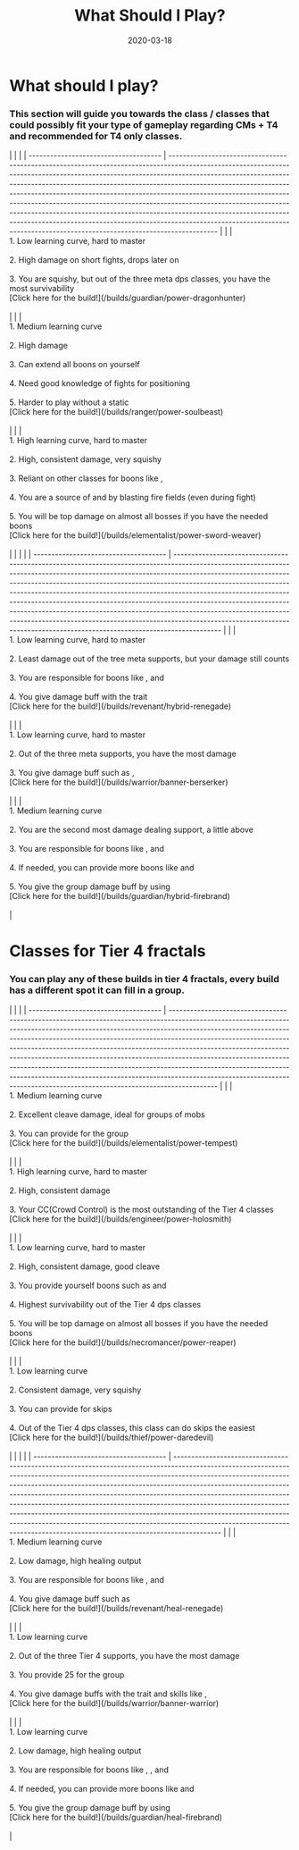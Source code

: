 ﻿---
title: 'What Should I Play?'
date: '2020-03-18'
image: './images/whatshouldiplaylogo.png'
description: 'If you do not know what class you want to play.'
---

# What should I play?
### This section will guide you towards the class / classes that could possibly fit your type of gameplay regarding CMs + T4 and **recommended for T4 only** classes.

<Divider text="Challenge mode and tier 4"/>

<Tabs outlined>
<Tab title="DPS roles">
| | |
| ------------------------------------- | ------------------------------------------------------------------------------------------------------------------------------------------------------------------------------------------------------------------------------------------------------------------------------------------------------------------------------------------------------------------------------------------------------------------------------------------------------------------------------------------------------------------------------------------------------------------------------------------------------------------------------------------------------------- |
| <Specialization name="Dragonhunter"/> | <br/>1. Low learning curve, hard to master<br/><br/>2. High damage on short fights, drops later on<br/><br/>3. You are squishy, but out of the three meta dps classes, you have the most survivability<br/>[Click here for the build!](/builds/guardian/power-dragonhunter)<br/><br/>   |
| <Specialization name="Soulbeast"/> | <br/>1. Medium learning curve<br/><br/>2. High damage<br/><br/>3. Can extend all boons on yourself<br/><br/>4. Need good knowledge of fights for positioning<br/><br/>5. Harder to play without a static<br/>[Click here for the build!](/builds/ranger/power-soulbeast)<br/><br/>  |
| <Specialization name="Weaver"/> | <br/>1. High learning curve, hard to master<br/><br/>2. High, consistent damage, very squishy<br/><br/>3. Reliant on other classes for boons like <Boon name="Alacrity"/>, <Boon name="Quickness"/><br/><br/>4. You are a source of <Boon name="Might"/> and <Boon name="Fury"/> by blasting fire fields (even during fight)<br/><br/>5. You will be top damage on almost all bosses if you have the needed boons<br/>[Click here for the build!](/builds/elementalist/power-sword-weaver)<br/><br/>   |
</Tab>
<Tab title="Support roles">
| | |
| ------------------------------------- | ------------------------------------------------------------------------------------------------------------------------------------------------------------------------------------------------------------------------------------------------------------------------------------------------------------------------------------------------------------------------------------------------------------------------------------------------------------------------------------------------------------------------------------------------------------------------------------------------------------------------------------------------------------- |
| <Specialization name="renegade"/> | <br/>1. Low learning curve, hard to master<br/><br/>2. Least damage out of the tree meta supports, but your damage still counts<br/><br/>3. You are responsible for boons like <Boon name="Alacrity"/>, <Boon name="Might"/> and <Boon name="Protection"/><br/><br/>4. You give damage buff with the trait <Trait id="1786"/><br/>[Click here for the build!](/builds/revenant/hybrid-renegade)<br/><br/>  |
| <Specialization name="berserker" text="Berserker"/> | <br/>1. Low learning curve, hard to master<br/><br/>2. Out of the three meta supports, you have the most damage<br/><br/>3. You give damage buff such as <Skill name="Banner of Strength"/>, <Skill name="Banner of Discipline"/><br/>[Click here for the build!](/builds/warrior/banner-berserker)<br/><br/>    |
| <Specialization name="firebrand"/> | <br/>1. Medium learning curve<br/><br/>2. You are the second most damage dealing support, a little above <Specialization name="Renegade"/><br/><br/>3. You are responsible for boons like <Boon name="quickness"/>, <Boon name="Aegis"/> and <Boon name="might"/><br/><br/>4. If needed, you can provide more boons like <Boon name="Resistance"/> and <Boon name="Stability"/><br/><br/>5. You give the group damage buff by using <Skill name="Bane Signet"/><br/>[Click here for the build!](/builds/guardian/hybrid-firebrand)<br/><br/> |
</Tab>
</Tabs>

# Classes for Tier 4 fractals
### You can play any of these builds in tier 4 fractals, every build has a different spot it can fill in a group.

<Divider text="Optional for tier 4"/>

<Tabs outlined>
<Tab title="DPS roles">
| | |
| ------------------------------------- | ------------------------------------------------------------------------------------------------------------------------------------------------------------------------------------------------------------------------------------------------------------------------------------------------------------------------------------------------------------------------------------------------------------------------------------------------------------------------------------------------------------------------------------------------------------------------------------------------------------------------------------------------------------- |
| <Specialization name="Tempest" text="Power Tempest"/> | <br/>1. Medium learning curve<br/><br/>2. Excellent cleave damage, ideal for groups of mobs<br/><br/>3. You can provide <Boon name="Might"/> for the group<br/>[Click here for the build!](/builds/elementalist/power-tempest)<br/><br/>   |
| <Specialization name="Holosmith" text="Power Holosmith"/> | <br/>1. High learning curve, hard to master<br/><br/>2. High, consistent damage<br/><br/>3. Your CC(Crowd Control) is the most outstanding of the Tier 4 classes<br/>[Click here for the build!](/builds/engineer/power-holosmith)<br/><br/>  |
| <Specialization name="Reaper" text="Power Reaper"/> | <br/>1. Low learning curve, hard to master<br/><br/>2. High, consistent damage, good cleave<br/><br/>3. You provide yourself boons such as <Boon name="quickness"/> and <Boon name="Might"/><br/><br/>4. Highest survivability out of the Tier 4 dps classes<br/><br/>5. You will be top damage on almost all bosses if you have the needed boons<br/>[Click here for the build!](/builds/necromancer/power-reaper)<br/><br/>   |
| <Specialization name="Daredevil" text="Power Daredevil"/> | <br/>1. Low learning curve<br/><br/>2. Consistent damage, very squishy<br/><br/>3. You can provide <Effect name="Stealth"/> for skips<br/><br/>4. Out of the Tier 4 dps classes, this class can do skips the easiest<br/>[Click here for the build!](/builds/thief/power-daredevil)<br/><br/>   |
</Tab>
<Tab title="Support roles">
| | |
| ------------------------------------- | ------------------------------------------------------------------------------------------------------------------------------------------------------------------------------------------------------------------------------------------------------------------------------------------------------------------------------------------------------------------------------------------------------------------------------------------------------------------------------------------------------------------------------------------------------------------------------------------------------------------------------------------------------------- |
| <Specialization name="renegade" text="Heal Renegade"/> | <br/>1. Medium learning curve<br/><br/>2. Low damage, high healing output<br/><br/>3. You are responsible for boons like <Boon name="Alacrity"/>, <Boon name="Might"/> and <Boon name="Protection"/><br/><br/>4. You give damage buff such as <Trait id="1786"/><br/>[Click here for the build!](/builds/revenant/heal-renegade)<br/><br/>  |
| <Specialization name="Warrior" text="Banner Warrior"/> | <br/>1. Low learning curve<br/><br/>2. Out of the three Tier 4 supports, you have the most damage<br/><br/>3. You provide 25 <Boon name="might"/> for the group<br/><br/>4. You give damage buffs with the trait <Trait name="Empower Allies"/> and skills like <Skill name="Banner of Strength"/>, <Skill name="Banner of Discipline"/><br/>[Click here for the build!](/builds/warrior/banner-warrior)<br/><br/>    |
| <Specialization name="firebrand" text="Heal Firebrand"/> | <br/>1. Low learning curve<br/><br/>2. Low damage, high healing output<br/><br/>3. You are responsible for boons like <Boon name="quickness"/>, <Boon name="Aegis"/>, <Boon name="Regeneration"/>  and <Boon name="might"/><br/><br/>4. If needed, you can provide more boons like <Boon name="Resistance"/> and <Boon name="Stability"/><br/><br/>5. You give the group damage buff by using <Skill name="Bane Signet"/><br/>[Click here for the build!](/builds/guardian/heal-firebrand)<br/><br/> |
</Tab>
</Tabs>

